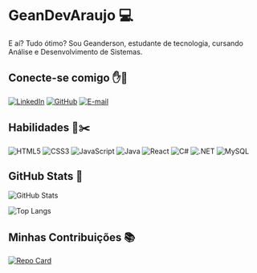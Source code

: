 # GeanDevAraujo 💻

E aí? Tudo ótimo? Sou Geanderson, estudante de tecnologia, cursando Análise e Desenvolvimento de Sistemas.

## Conecte-se comigo ✋👊 

[![LinkedIn](https://img.shields.io/badge/LinkedIn-000000?style=for-the-badge&logo=linkedin&logoColor=white)](www.linkedin.com/in/geanderson-de-araújo-00184a1b5)
[![GitHub](https://img.shields.io/badge/GitHub-000000?style=for-the-badge&logo=github&logoColor=white)](https://github.com/GeanDevAraujo)
[![E-mail](https://img.shields.io/badge/-Email-000?style=for-the-badge&logo=microsoft-outlook&logoColor=007BFF)](mailto:geandersondearaujopassos@gmail.com)

## Habilidades 📐✂️ 	
![HTML5](https://img.shields.io/badge/HTML5-000000?style=for-the-badge&logo=html5&logoColor=white)
![CSS3](https://img.shields.io/badge/CSS3-000000?style=for-the-badge&logo=css3&logoColor=white)
![JavaScript](https://img.shields.io/badge/JavaScript-000000?style=for-the-badge&logo=javascript&logoColor=white)
![Java](https://img.shields.io/badge/java-000000.svg?style=for-the-badge&logo=openjdk&logoColor=white)
![React](https://img.shields.io/badge/React-000000?style=for-the-badge&logo=react&logoColor=61DAFB)
![C#](https://img.shields.io/badge/C%23-239120?style=for-the-badge&logo=c-sharp&logoColor=white)
![.NET](https://img.shields.io/badge/.NET-5C2D91?style=for-the-badge&logo=.net&logoColor=white)
![MySQL](https://img.shields.io/badge/MySQL-00000F?style=for-the-badge&logo=mysql&logoColor=white)

## GitHub Stats 🚦

![GitHub Stats](https://github-readme-stats.vercel.app/api?username=GeanDevAraujo&theme=transparent&bg_color=000&border_color=61DAFB&show_icons=true&icon_color=30A3DC&title_color=61DAFBtext_color=FFF)

![Top Langs](https://github-readme-stats-git-masterrstaa-rickstaa.vercel.app/api/top-langs/?username=GeanDevAraujo&layout=compact&bg_color=000&border_color=61DAFB&title_color=61DAFBtext_color=FFF)


## Minhas Contribuições 📚

[![Repo Card](https://github-readme-stats.vercel.app/api/pin/?username=GeanDevAraujo&repo=DOM-Projetos&bg_color=000&border_color=30A3DC&show_icons=true&icon_color=30A3DC&title_color=61DAFBtext_color=FFF)](https://github.com/GeanDevAraujo/DOM-Projetos)
